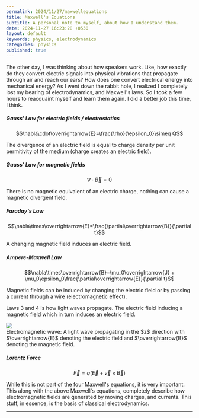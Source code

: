 ```yaml
---
permalink: 2024/11/27/maxwellequations
title: Maxwell's Equations
subtitle: A personal note to myself, about how I understand them.
date: 2024-11-27 16:23:28 +0530
layout: default
keywords: physics, electrodynamics
categories: physics
published: true
---
```


The other day, I was thinking about how speakers work. Like, how exactly do they convert electric signals into physical vibrations that propagate through air and reach our ears? How does one convert electrical energy into mechanical energy? As I went down the rabbit hole, I realized I completely lost my bearing of electrodynamics, and Maxwell's laws. So I took a few hours to reacquaint myself and learn them again. I did a better job this time, I think.

##### Gauss' Law for electric fields / electrostatics

$$\nabla\cdot\overrightarrow{E}=\frac{\rho}{\epsilon_0}\simeq Q$$

The divergence of an electric field is equal to charge density per unit permitivity of the medium (charge creates an electric field).

##### Gauss' Law for magnetic fields

$$\nabla\cdot\overrightarrow{B}=0$$

There is no magnetic equivalent of an electric charge, nothing can cause a magnetic divergent field.

##### Faraday's Law

$$\nabla\times\overrightarrow{E}=\frac{\partial\overrightarrow{B}}{\partial t}$$

A changing magnetic field induces an electric field.

##### Ampere-Maxwell Law

$$\nabla\times\overrightarrow{B}=\mu_0\overrightarrow{J} + \mu_0\epsilon_0\frac{\partial\overrightarrow{E}}{\partial t}$$

Magnetic fields can be induced by changing the electric field or by passing a current through a wire (electromagnetic effect).

Laws 3 and 4 is how light waves propagate. The electric field inducing a magnetic field which in turn induces an electric field.

<div class='figure'>
    <img src="https://upload.wikimedia.org/wikipedia/commons/thumb/3/35/Onde_electromagnetique.svg/2560px-Onde_electromagnetique.svg.png"/>
    <div class='caption'>
        <span class='caption-label'>Electromagnetic wave:</span> A light wave propagating in the $z$ direction with $\overrightarrow{E}$ denoting the electric field and $\overrightarrow{B}$ denoting the magnetic field.
    </div>
</div>

##### Lorentz Force

$$\overrightarrow{F}=q\left(\overrightarrow{E}+\overrightarrow{v}\times\overrightarrow{B}\right)$$

While this is not part of the four Maxwell's equations, it is very important. This along with the above Maxwell's equations, completely describe how electromagnetic fields are generated by moving charges, and currents. This stuff, in essence, is the basis of classical electrodynamics.

---
